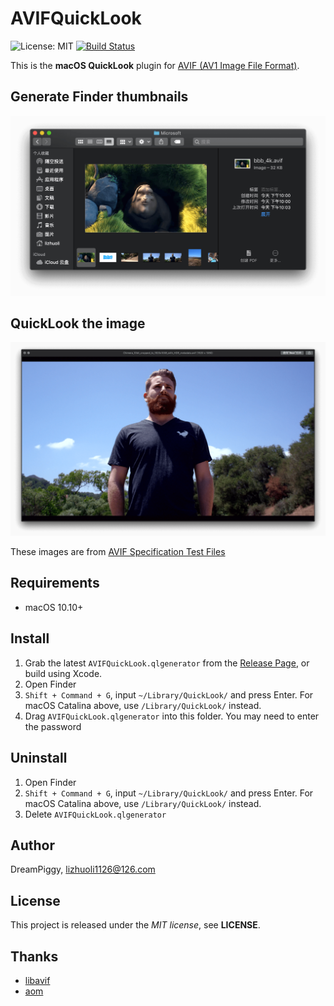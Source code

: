 # AVIFQuickLook

![License: MIT](https://img.shields.io/badge/license-MIT-blue.svg?style=flat) [![Build Status](https://travis-ci.org/dreampiggy/AVIFQuickLook.svg?branch=master)](https://travis-ci.org/dreampiggy/AVIFQuickLook) 

This is the **macOS QuickLook** plugin for [AVIF (AV1 Image File Format)](https://aomediacodec.github.io/av1-avif/).

## Generate Finder thumbnails

![](https://raw.githubusercontent.com/dreampiggy/AVIFQuickLook/master/Screenshot/Thumbnails.png)

## QuickLook the image

![](https://raw.githubusercontent.com/dreampiggy/AVIFQuickLook/master/Screenshot/Preview.png)

These images are from [AVIF Specification Test Files](https://github.com/AOMediaCodec/av1-avif/blob/master/testFiles/)

## Requirements

+ macOS 10.10+

## Install

1. Grab the latest `AVIFQuickLook.qlgenerator` from the [Release Page](https://github.com/dreampiggy/AVIFQuickLook/releases/latest), or build using Xcode.
2. Open Finder
3. `Shift + Command + G`, input `~/Library/QuickLook/` and press Enter. For macOS Catalina above, use `/Library/QuickLook/` instead.
4. Drag `AVIFQuickLook.qlgenerator` into this folder. You may need to enter the password

## Uninstall

1. Open Finder
2. `Shift + Command + G`, input `~/Library/QuickLook/` and press Enter. For macOS Catalina above, use `/Library/QuickLook/` instead.
3. Delete `AVIFQuickLook.qlgenerator`

## Author

DreamPiggy, lizhuoli1126@126.com

## License

This project is released under the *MIT license*, see **LICENSE**.

## Thanks

+ [libavif](https://github.com/joedrago/avif)
+ [aom](https://aomedia.googlesource.com/aom/)

